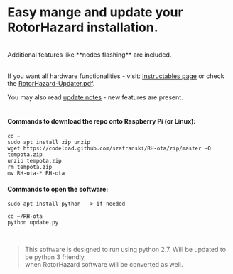 

# Easy mange and update your RotorHazard installation. 

</br>
Additional features like **nodes flashing** are included.
</br></br>

If you want all hardware functionalities - visit: [Instructables page](https://www.instructables.com/id/RotorHazard-Updater/)
or check the [RotorHazard-Updater.pdf](/how_to/RotorHazard-Updater.pdf).

You may also read [update notes](update-notes.md) - new features are present.
</br></br>
#### Commands to download the repo onto Raspberry Pi (or Linux):
	cd ~
	sudo apt install zip unzip
	wget https://codeload.github.com/szafranski/RH-ota/zip/master -O tempota.zip
	unzip tempota.zip
	rm tempota.zip
	mv RH-ota-* RH-ota

#### Commands to open the software:
	sudo apt install python --> if needed
	
	cd ~/RH-ota
	python update.py

</br>

>This software is designed to run using python 2.7. Will be updated to be python 3 friendly, </br>
>when RotorHazard software will be converted as well.